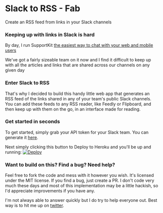 # Slack to RSS - Fab
Create an RSS feed from links in your Slack channels

### Keeping up with links in Slack is hard

By day, I run SupportKit [the easiest way to chat with your web and mobile users](https://supportkit.io/?utm_source=slack2rss)

We've got a fairly sizeable team on it now and I find it difficult to keep up with all the articles and links that are shared across our channels on any given day

### Enter Slack to RSS

That's why I decided to build this handy little web app that generates an RSS feed of the links shared in any of your team's public Slack channels. You can add these feeds to any RSS reader, like Feedly or Flipboard, and then keep up with them on the go, in an interface made for reading.

### Get started in seconds

To get started, simply grab your API token for your Slack team. You can generate it [here](https://api.slack.com/web).

Next simply clicking this button to Deploy to Heroku and you'll be up and running: <a href="https://heroku.com/deploy?template=https://github.com/gozman/slack-rss/tree/master"><img src="https://www.herokucdn.com/deploy/button.png" alt="Deploy"></a>

### Want to build on this? Find a bug? Need help?

Feel free to fork the code and mess with it however you wish. It's licensed under the MIT license. If you find a bug, just create a PR. I don't code very much these days and most of this implementation may be a little hackish, so I'd appreciate improvements if you have any.

I'm not always able to answer quickly but I do try to help everyone out. Best way is to hit me up on [twitter](https://twitter.com/gozmike).